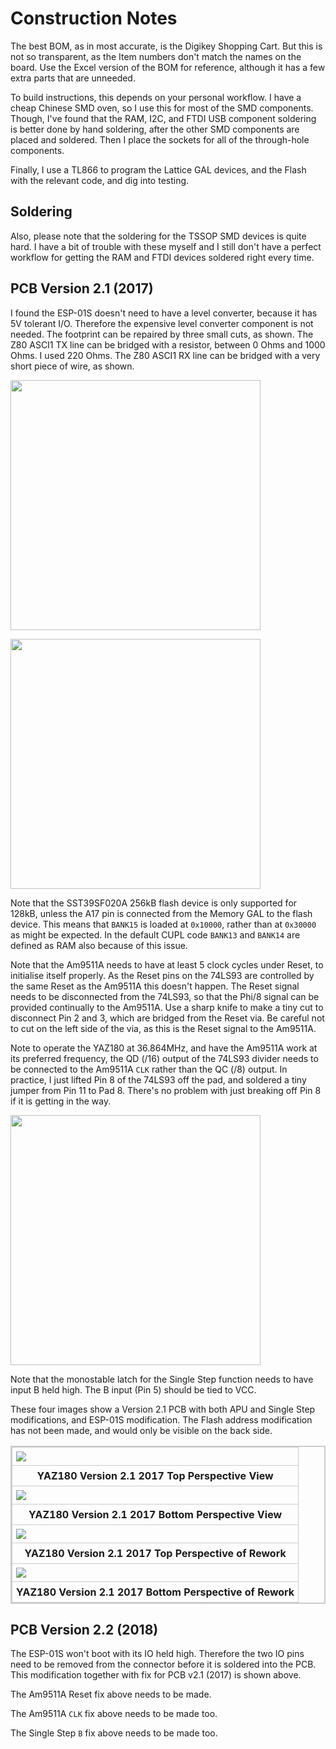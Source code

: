 # Construction Notes

The best BOM, as in most accurate, is the Digikey Shopping Cart. But this is not so transparent, as the Item numbers don't match the names on the board. Use the Excel version of the BOM for reference, although it has a few extra parts that are unneeded.

To build instructions, this depends on your personal workflow. I have a cheap Chinese SMD oven, so I use this for most of the SMD components. Though, I've found that the RAM, I2C, and FTDI USB component soldering is better done by hand soldering, after the other SMD components are placed and soldered. Then I place the sockets for all of the through-hole components.

Finally, I use a TL866 to program the Lattice GAL devices, and the Flash with the relevant code, and dig into testing.

## Soldering

Also, please note that the soldering for the TSSOP SMD devices is quite hard. I have a bit of trouble with these myself and I still don't have a perfect workflow for getting the RAM and FTDI devices soldered right every time.

## PCB Version 2.1 (2017)

I found the ESP-01S doesn't need to have a level converter, because it has 5V tolerant I/O. Therefore the expensive level converter component is not needed. The footprint can be repaired by three small cuts, as shown. The Z80 ASCI1 TX line can be bridged with a resistor, between 0 Ohms and 1000 Ohms. I used 220 Ohms. The Z80 ASCI1 RX line can be bridged with a very short piece of wire, as shown.

<a href="https://github.com/feilipu/yaz180/blob/master/docs/YAZ180v2.1errata.png" target="_blank"><img src="https://github.com/feilipu/yaz180/blob/master/docs/YAZ180v2.1errata.png" width="400"/></a>

<a href="https://github.com/feilipu/yaz180/blob/master/docs/IMG_1339.JPG" target="_blank"><img src="https://github.com/feilipu/yaz180/blob/master/docs/IMG_1339.JPG" width="400"/></a>

Note that the SST39SF020A 256kB flash device is only supported for 128kB, unless the A17 pin is connected from the Memory GAL to the flash device. This means that `BANK15` is loaded at `0x10000`, rather than at `0x30000` as might be expected. In the default CUPL code `BANK13` and `BANK14` are defined as RAM also because of this issue.

Note that the Am9511A needs to have at least 5 clock cycles under Reset, to initialise itself properly. As the Reset pins on the 74LS93 are controlled by the same Reset as the Am9511A this doesn't happen. The Reset signal needs to be disconnected from the 74LS93, so that the Phi/8 signal can be provided continually to the Am9511A. Use a sharp knife to make a tiny cut to disconnect Pin 2 and 3, which are bridged from the Reset via. Be careful not to cut on the left side of the via, as this is the Reset signal to the Am9511A.

Note to operate the YAZ180 at 36.864MHz, and have the Am9511A work at its preferred frequency, the QD (/16) output of the 74LS93 divider needs to be connected to the Am9511A `CLK` rather than the QC (/8) output. In practice, I just lifted Pin 8 of the 74LS93 off the pad, and soldered a tiny jumper from Pin 11 to Pad 8. There's no problem with just breaking off Pin 8 if it is getting in the way.

<a href="https://github.com/feilipu/yaz180/raw/master/docs/YAZ180v21%20_APUerrata.png" target="_blank"><img src="https://github.com/feilipu/yaz180/raw/master/docs/YAZ180v21%20_APUerrata.png" width="400"/></a>

Note that the monostable latch for the Single Step function needs to have input B held high. The B input (Pin 5) should be tied to VCC.

These four images show a Version 2.1 PCB with both APU and Single Step modifications, and ESP-01S modification. The Flash address modification has not been made, and would only be visible on the back side.

<div>
<table style="border: 2px solid #cccccc;">
<tbody>
<tr>
<td style="border: 1px solid #cccccc; padding: 6px;"><a href="https://github.com/feilipu/yaz180/raw/master/docs/IMG_1606.jpg" target="_blank"><img src="https://github.com/feilipu/yaz180/raw/master/docs/IMG_1606.jpg"/></a></td>
</tr>
<tr>
<th style="border: 1px solid #cccccc; padding: 6px;"><centre>YAZ180 Version 2.1 2017 Top Perspective View<center></th>
</tr>
<tr>
<td style="border: 1px solid #cccccc; padding: 6px;"><a href="https://github.com/feilipu/yaz180/raw/master/docs/IMG_1607.jpg" target="_blank"><img src="https://github.com/feilipu/yaz180/raw/master/docs/IMG_1607.jpg"/></a></td>
</tr>
<tr>
<th style="border: 1px solid #cccccc; padding: 6px;"><centre>YAZ180 Version 2.1 2017 Bottom Perspective View<center></th>
</tr>
<tr>
<td style="border: 1px solid #cccccc; padding: 6px;"><a href="https://github.com/feilipu/yaz180/raw/master/docs/P1090781.JPG" target="_blank"><img src="https://github.com/feilipu/yaz180/raw/master/docs/P1090781.JPG"/></a></td>
</tr>
<tr>
<th style="border: 1px solid #cccccc; padding: 6px;"><centre>YAZ180 Version 2.1 2017 Top Perspective of Rework<center></th>
</tr>
<tr>
<td style="border: 1px solid #cccccc; padding: 6px;"><a href="https://github.com/feilipu/yaz180/raw/master/docs/P1090780.JPG" target="_blank"><img src="https://github.com/feilipu/yaz180/raw/master/docs/P1090780.JPG"/></a></td>
</tr>
<tr>
<th style="border: 1px solid #cccccc; padding: 6px;"><centre>YAZ180 Version 2.1 2017 Bottom Perspective of Rework<center></th>
</tr>
</tbody>
</table>
</div>


## PCB Version 2.2 (2018)

The ESP-01S won't boot with its IO held high. Therefore the two IO pins need to be removed from the connector before it is soldered into the PCB. This modification together with fix for PCB v2.1 (2017) is shown above.

The Am9511A Reset fix above needs to be made.

The Am9511A `CLK` fix above needs to be made too.

The Single Step `B` fix above needs to be made too.




